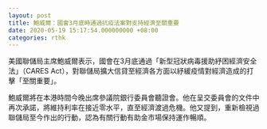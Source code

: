 ```yaml
---
layout: post
title: 鮑威爾：國會3月底時通過抗疫法案對支持經濟至關重要
date: 2020-05-19 15:17:54.000000000 +08:00
categories: rthk
---
```


美國聯儲局主席鮑威爾表示，國會在3月底通過「新型冠狀病毒援助紓困經濟安全法」（CARES Act），對聯儲局擴大信貸至經濟各方面以紓緩疫情對經濟造成的打擊「至關重要」。

鮑威爾將在本港時間今晚出席參議院銀行委員會聽證會。他在呈交委員會的文件中再次承諾，將維持利率在接近零水平，直至經濟渡過危機。他又提到，重新檢視過聯儲局至今作出的行動，認為有關行動有助金市場保持運作暢順。
